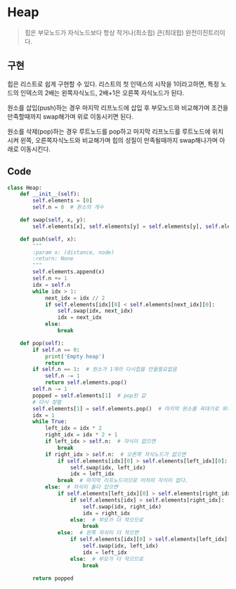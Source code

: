 # Heap

>  힙은 부모노드가 자식노드보다 항상 작거나(최소힙) 큰(최대힙) 완전이진트리이다.



## 구현

힙은 리스트로 쉽게 구현할 수 있다. 리스트의 첫 인덱스의 시작을 1이라고하면, 특정 노드의 인덱스의 2배는 왼쪽자식노드, 2배+1은 오른쪽 자식노드가 된다. 

원소를 삽입(push)하는 경우 마지막 리프노드에 삽입 후 부모노드와 비교해가며 조건을 만족할때까지 swap해가며 위로 이동시키면 된다.

원소를 삭제(pop)하는 경우 루트노드를 pop하고 마지막 리프노드를 루트노드에 위치시켜 왼쪽, 오른쪽자식노드와 비교해가며 힙의 성질이 만족될때까지 swap해나가며 아래로 이동시킨다.

## Code

```Python
class Heap:
    def __init__(self):
        self.elements = [0]
        self.n = 0  # 원소의 개수

    def swap(self, x, y):
        self.elements[x], self.elements[y] = self.elements[y], self.elements[x]

    def push(self, x):
        """
        :param x: (distance, node)
        :return: None
        """
        self.elements.append(x)
        self.n += 1
        idx = self.n
        while idx > 1:
            next_idx = idx // 2
            if self.elements[idx][0] < self.elements[next_idx][0]:
                self.swap(idx, next_idx)
                idx = next_idx
            else:
                break

    def pop(self):
        if self.n == 0:
            print('Empty heap')
            return
        if self.n == 1:  # 원소가 1개라 다시힙을 만들필요없음
            self.n -= 1
            return self.elements.pop()
        self.n -= 1
        popped = self.elements[1]  # pop된 값
        # 다시 정렬
        self.elements[1] = self.elements.pop()  # 마지막 원소를 꼭대기로 위치
        idx = 1
        while True:
            left_idx = idx * 2
            right_idx = idx * 2 + 1
            if left_idx > self.n:  # 자식이 없으면
                break
            if right_idx > self.n:  # 오른쪽 자식노드가 없으면
                if self.elements[idx][0] > self.elements[left_idx][0]:
                    self.swap(idx, left_idx)
                    idx = left_idx
                break  # 마지막 리프노드이므로 어차피 자식이 없다.
            else:  # 자식이 둘다 있으면
                if self.elements[left_idx][0] > self.elements[right_idx][0]:  # 오른쪽 자식이 더 작으면
                    if self.elements[idx] > self.elements[right_idx]:
                        self.swap(idx, right_idx)
                        idx = right_idx
                    else:  # 부모가 더 작으므로
                        break
                else:  # 왼쪽 자식이 더 작으면
                    if self.elements[idx][0] > self.elements[left_idx][0]:
                        self.swap(idx, left_idx)
                        idx = left_idx
                    else:  # 부모가 더 작으므로
                        break

        return popped
```

